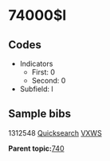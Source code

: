 # 74000$l

## Codes

-   Indicators
    -   First: 0
    -   Second: 0
-   Subfield: l

## Sample bibs

1312548 [Quicksearch](https://search.library.yale.edu/catalog/1312548) [VXWS](http://prodorbis.library.yale.edu:7014/vxws/GetHoldingsService?bibId=1312548)

**Parent topic:**[740](../../tags/740/740.md)

